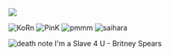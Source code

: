 ![](https://komarev.com/ghpvc/?username=your-github-username&color=ff69b4)

![KoRn](https://64.media.tumblr.com/7d95cccd1ef31aa7696df1b8c0bbae62/0a844093c4702aee-2e/s100x200/850bc8aad30c4fcea577a50ec9331504307ee1b8.jpg) ![PinK](https://64.media.tumblr.com/488e3ec71fb845d426d3c4fec581a3b4/55716263dd58e6e4-92/s100x200/c0167d54a6d5733d1fb12885ea35660f322e1f21.png) ![pmmm](https://blinkies.crd.co/assets/images/gallery14/6b567854_original.gif?v=f551d29f) ![saihara](https://external-media.spacehey.net/media/sU6YeGQjl8XAwf8uV8OCV0PbOzSxz_QTnn1sqwT0ipgI=/https://images-wixmp-ed30a86b8c4ca887773594c2.wixmp.com/f/bc0536b3-8a12-4088-9948-782176ad2a7d/dbeg6oc-525bb87e-8f98-48c5-8cdf-4f1d90e75abb.png/v1/fill/w_99,h_56,q_80,strp/saihara_stamp_3_by_haru__maki_dbeg6oc-fullview.jpg?token=eyJ0eXAiOiJKV1QiLCJhbGciOiJIUzI1NiJ9.eyJzdWIiOiJ1cm46YXBwOjdlMGQxODg5ODIyNjQzNzNhNWYwZDQxNWVhMGQyNmUwIiwiaXNzIjoidXJuOmFwcDo3ZTBkMTg4OTgyMjY0MzczYTVmMGQ0MTVlYTBkMjZlMCIsIm9iaiI6W1t7ImhlaWdodCI6Ijw9NTYiLCJwYXRoIjoiXC9mXC9iYzA1MzZiMy04YTEyLTQwODgtOTk0OC03ODIxNzZhZDJhN2RcL2RiZWc2b2MtNTI1YmI4N2UtOGY5OC00OGM1LThjZGYtNGYxZDkwZTc1YWJiLnBuZyIsIndpZHRoIjoiPD05OSJ9XV0sImF1ZCI6WyJ1cm46c2VydmljZTppbWFnZS5vcGVyYXRpb25zIl19.0wXfL52892YHhT3r-DzMCuGNBb637fVQf8EeYIzVv74)



![death note](https://i8.glitter-graphics.org/pub/181/181958z6aob5a3xp.gif)  I'm a Slave 4 U - Britney Spears
